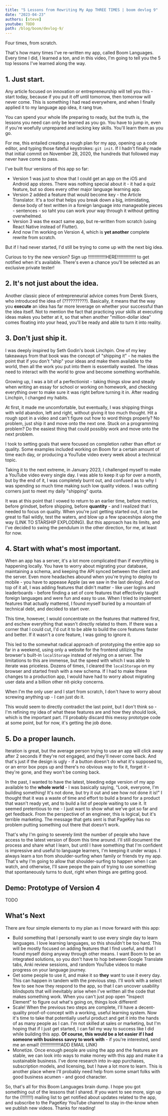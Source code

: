 ```yaml
---
title: "5 Lessons from Rewriting My App THREE TIMES | boom devlog 9"
date: "2023-04-23"
authors: [steve]
youtube: TODO
path: /blog/boom/devlog-9/
---
```


Four times, from scratch.

That's how many times I've re-written my app, called Boom Languages. Every time I did, I learned a ton, and in this video, I'm going to tell you the 5 top lessons I've learned along the way.

## 1. Just start.

Any article focused on innovation or entrepreneurship will tell you this - start today, because if you put it off until tomorrow, then tomorrow will never come. This is something I had read everywhere, and when I finally applied it to my language app idea, it rang true.

You can spend your whole life preparing to ready, but the truth is, the lessons you need can only be learned as you go. You have to jump in, even if you're woefully unprepared and lacking key skills. You'll learn them as you go.

For me, this entailed creating a rough plan for my app, opening up a code editor, and typing those fateful keystrokes: `git init`. If I hadn't finally made that initial commit on November 28, 2020, the hundreds that followed may never have come to pass.

I've built four versions of this app so far:

- Version 1 was just to show that I could get an app on the iOS and Android app stores. There was nothing special about it - it had a quiz feature, but so does every other major language learning app.
- Version 2 added a feature that would become key - the Article Translator. It's a tool that helps you break down a big, intimidating, dense body of text written in a foreign language into manageable pieces - sentences - so taht you can work your way through it without getting overwhelmed.
- Version 3 was the exact same app, but re-written from scratch (using React Native instead of Flutter).
- And now I'm working on Version 4, which is **yet another** complete rewrite from scratch.

But if I had never started, I'd still be trying to come up with the next big idea.

Curious to try the new version? Sign up !!!!!!!!!!!!!!HERE!!!!!!!!!!!!!!! to get notified when it's available. There's even a chance you'll be selected as an exclusive private tester!

## 2. It's not just about the idea.

Another classic piece of entrepreneurial advice comes from Derek Sivers, who introduced the idea of (??????????). Basically, it means that the way you **execute** an idea has far more leverage on whether your successful than the idea itself. Not to mention the fact that practicing your skills at executing ideas makes you better at it, so that when another "million-dollar idea" comes floating into your head, you'll be ready and able to turn it into reality.

## 3. Don't just ship it.

I was deeply inspired by Seth Godin's book Linchpin. One of my key takeaways from that book was the concept of "shipping it" - he makes the point that if you don't "ship" your ideas and make them available to the world, then all the work you put into them is essentially wasted. The ideas need to interact with the world to grow and become something worthwhile.

Growing up, I was a bit of a perfectionist - taking things slow and steady when writing an essay for school or working on homework, and checking everything over to make sure it was right before turning it in. After reading Linchpin, I changed my habits.

At first, it made me uncomfortable, but eventually, I was shipping things with wild abandon, left and right, without giving it too much thought. Hit a rough spot in a video and can't figure out how to word things properly? No problem, just ship it and move onto the next one. Stuck on a programming problem? Do the easiest thing that could possibly work and move onto the next problem.

I took to setting goals that were focused on completion rather than effort or quality. Some examples included working on Boom for a certain amount of time each day, or producing a YouTube video every week about a technical topic.

Taking it to the next extreme, in January 2023, I challenged myself to make a YouTube video every single day. I was able to keep it up for over a month, but by the end of it, I was completely burnt out, and confused as to why I was spending so much time making such low quality videos. I was cutting corners just to meet my daily "shipping" quota.

It was at this point that I vowed to return to an earlier time, before metrics, before grindset, before shipping, before **quantity** - and I realized that I needed to focus on quality. When you're just getting started out, it can be great to flail wildly, test the waters, and blow up a few spaceships along the way (LINK TO STARSHIP EXPLODING). But this approach has its limits, and I've decided to swing the pendulum in the other direction, for me, at least for now.

## 4. Start with what's most important.

When an app has a server, it's a lot more complicated than if everything is happening locally. You have to worry about migrating your database, maintaining a schema, and keeping the API synced between the client and the server. Even more headaches abound when you're trying to deploy to mobile - you have to appease Apple (as we saw in the last devlog). And on top of it all, I was adding features that didn't matter - like user logins and leaderboards - before finding a set of core features that effectively taught foreign languages and were fun and easy to use. When I tried to implement features that actually mattered, I found myself buried by a mountain of technical debt, and decided to start over.

This time, however, I would concentrate on the features that mattered first, and eschew everything that wasn't directly related to them. If there was a corner that I could cut, I'd cut it to be able to build the core features faster and better. If it wasn't a core feature, I was going to ignore it.

This led to the somewhat radical approach of prototyping the entire app so far in a weekend, using only a website for the frontend utilizing the browser's built-in `localStorage` instead of relying on a server. The limitations to this are immense, but the speed with which I was able to iterate was priceless. Dozens of times, I cleared the `localStorage` on my browser and started fresh with a new schema. If I had to make these changes to a production app, I would have had to worry about migrating user data and a billion other nit-picky concerns.

When I'm the only user and I start from scratch, I don't have to worry about screwing anything up - I can just do it.

This would seem to directly contradict the last point, but I don't think so - I'm refining my idea of what these features are and how they should look, which is the important part. I'll probably discard this messy prototype code at some point, but for now, it's getting the job done.

## 5. Do a proper launch.

Iteration is great, but the average person trying to use an app will click away after 2 seconds if they're not engaged, and they'll never come back. And that's just if the design is ugly - if a button doesn't do what it's supposed to, or an error box pops up and there's no obvious way to fix it, forget it - they're gone, and they won't be coming back.

In the past, I wanted to have the latest, bleeding edge version of my app available to the **whole world** - I was basically saying, "Look, everyone, I'm building something! It's not done, but try it out and see how not done it is!" I thought that it was a waste of time and effort to build a brand for a product that wasn't ready yet, and to build a list of people waiting to use it. It seemed pretentious to me - I just want to show what we've got so far and get feedback. From the perspective of an engineer, this is logical, but it's terrible marketing. The message that gets sent is that PageKey has no problem putting something out there that doesn't work.

That's why I'm going to severely limit the number of people who have access to the latest version of Boom this time around. I'll still document the process and share what I learn, but until I have something that I'm confident is impressive and useful to language learners, I'm keeping it under wraps. I always learn a ton from shoulder-surfing when family or friends try my app. That's why I'm going to allow that shoulder-surfing to happen when I can watch, and otherwise, I'll save peope the pain of trying to use something that spontaneously turns to dust, right when things are getting good.

## Demo: Prototype of Version 4

TODO

## What's Next

There are four simple elements to my plan as I move forward with this app:

- Build something that I personally want to use every single day to learn languages. I love learning languages, so this shouldn't be too hard. This will be mostly focused on adding features that I find useful, and that I found myself doing anyway through other means. I want Boom to be an integrated solutions, so you don't have to hop between Google Translate tabs, Anki review sessions, and random YouTube videos to make progress on your language journey.
- Get some people to use it, and make it so **they** want to use it every day. This can happen in tandem with the previous step. I'll work with a select few to see how they respond to the app, so that I can uncover usability blindspots that will inevitably arise when I've written all the code that makes something work. When you can't just pop open "Inspect Element" to figure out what's going on, things look different!
- Scale! When the previous two steps are complete, I'll have a decent-quality proof-of-concept with a working, useful learning system. Now it's time to take that potentially useful product and get it into the hands of as many people as I can. I'm not skilled at sales or marketing, but I'm hoping that if I just get started, I can fail my way to success like I did while building this app. **Of course, this would be a lot easier if I had someone with business savvy to work with** - if you're interested, send me an email! (!!!!!!!!!!!!!!!ADD EMAIL LINK)
- Monetize. Once enough people are using the app and the features are stable, we can look into ways to make money with this app and make it a sustainable business. I've done research into in-app purchases, subscription models, and licensing, but I have a lot more to learn. This is another place where I'll probably need help from some smart folks with good business acumen - and good character.

So, that's all for this Boom Languages brain dump. I hope you got something out of the lessons that I shared. If you want to see more, sign up for the (!!!!!!!!) mailing list to get notified about updates related to the app, and subscribe to the PageKey YouTube channel to stay in-the-know when we publish new videos. Thanks for reading!
